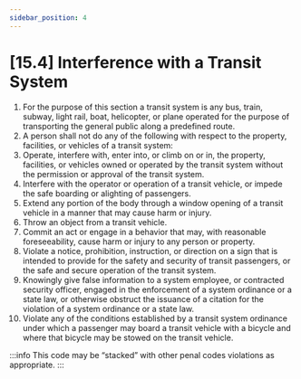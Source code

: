```yaml
---
sidebar_position: 4
---
```

# [15.4] Interference with a Transit System

1. For the purpose of this section a transit system is any bus, train, subway, light rail, boat, helicopter, or plane operated for the purpose of transporting the general public along a predefined route.
2. A person shall not do any of the following with respect to the property, facilities, or vehicles of a transit system:
3. Operate, interfere with, enter into, or climb on or in, the property, facilities, or vehicles owned or operated by the transit system without the permission or approval of the transit system.
4. Interfere with the operator or operation of a transit vehicle, or impede the safe boarding or alighting of passengers.
5. Extend any portion of the body through a window opening of a transit vehicle in a manner that may cause harm or injury.
6. Throw an object from a transit vehicle.
7. Commit an act or engage in a behavior that may, with reasonable foreseeability, cause harm or injury to any person or property.
8. Violate a notice, prohibition, instruction, or direction on a sign that is intended to provide for the safety and security of transit passengers, or the safe and secure operation of the transit system.
9. Knowingly give false information to a system employee, or contracted security officer, engaged in the enforcement of a system ordinance or a state law, or otherwise obstruct the issuance of a citation for the violation of a system ordinance or a state law.
10. Violate any of the conditions established by a transit system ordinance under which a passenger may board a transit vehicle with a bicycle and where that bicycle may be stowed on the transit vehicle.

:::info
This code may be “stacked” with other penal codes violations as appropriate.
:::